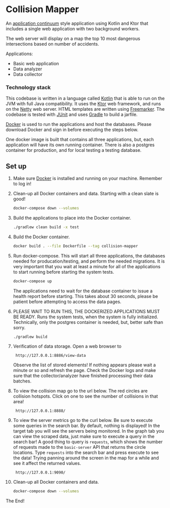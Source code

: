 # Collision Mapper

An [application continuum](https://www.appcontinuum.io/) style application using Kotlin and Ktor
that includes a single web application with two background workers.

The web server will display on a map the top 10 most dangerous intersections
based on number of accidents.

Applications:
* Basic web application
* Data analyzer
* Data collector

### Technology stack

This codebase is written in a language called [Kotlin](https://kotlinlang.org) that is able to run on the JVM with full
Java compatibility.
It uses the [Ktor](https://ktor.io) web framework, and runs on the [Netty](https://netty.io/) web server.
HTML templates are written using [Freemarker](https://freemarker.apache.org).
The codebase is tested with [JUnit](https://junit.org/) and uses [Gradle](https://gradle.org) to build a jarfile.

[Docker](https://www.docker.com/) is used to run the applications and host the databases. Please
download Docker and sign in before executing the steps below.

One docker image is built that contains all three applications, but, each application will have its
own running container. There is also a postgres container for production, and for local testing a testing database.

## Set up

1. Make sure [Docker](https://www.docker.com/) is installed and running on your machine. Remember to log in!

1.  Clean-up all Docker containers and data. Starting with a clean slate is good!
    ```bash
    docker-compose down --volumes 
    ```

1.  Build the applications to place into the Docker container.
    ```bash
    ./gradlew clean build -x test
    ```

1. Build the Docker container.
    ```bash
    docker build . --file Dockerfile --tag collision-mapper
    ```

1.  Run docker-compose. This will start all three applications, the databases needed for producation/testing, and 
perform the needed migrations. It is very important that you wait at least a minute for all of the applications to start
running before starting the system tests.
    ```bash
    docker-compose up
    ```
    The applications need to wait for the database container to issue a health report before starting. This takes about 
30 seconds, please be patient before attempting to access the data pages.

1. PLEASE WAIT TO RUN THIS, THE DOCKERIZED APPLICATIONS MUST BE READY. Runs the system tests, when the system is 
fully initialized. Technically, only the postgres container is needed, but, better safe than sorry.
    ```bash
    ./gradlew build
    ```

1. Verification of data storage. Open a web browser to
    ```
     http://127.0.0.1:8886/view-data
    ```
   Observe the list of stored elements! If nothing appears please wait a minute or so and refresh the page. Check the 
Docker logs and make sure that the collector/analyzer have finished processing their data batches.

1. To view the collision map go to the url below. The red circles are collision hotspots. Click on one to see the number
of collisions in that area!
    ```
     http://127.0.0.1:8888/
    ```

1. To view the server metrics go to the curl below. Be sure to execute some queries in the search bar. By default, nothing is displayed!
In the target tab you will see the servers being monitored. In the graph tab you can view the scraped data, just make sure
to execute a query in the search bar! A good thing to query is `requests`, which shows the number of requests made to the
`basic-server` API that returns the circle locations. Type `requests` into the search bar and press execute to see the data!
Trying panning around the screen in the map for a while and see it affect the returned values.
    ```
     http://127.0.0.1:9090/
    ```

1.  Clean-up all Docker containers and data.
    ```bash
    docker-compose down --volumes 
    ```
   
The End!
